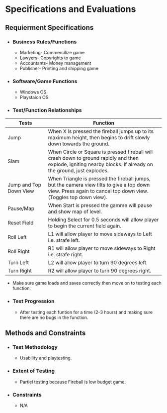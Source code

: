 # Specifications and Evaluations

## Requierment Specifications
* ### Business Rules/Functions
  - Marketing- Commercilize game
  - Lawyers- Copyrights to game
  - Accountants- Money management
  - Publisher- Printing and shipping game
* ### Software/Game Functions
  - Windows OS
  - Playstaion OS
* ### Test/Function Relationships
 
 Tests | Function
------------ | -------------
Jump | When X is pressed the fireball jumps up to its maximum height, then begins to drift slowly down towards the ground.
Slam | When Circle or Square is pressed fireball will crash down to ground rapidly and then explode, igniting nearby blocks. If already on the ground, just explodes.
Jump and Top Down View | When Triangle is pressed the fireball jumps, but the camera view tilts to give a top down view. Press again to cancel top down view. (Toggles top down view).
Pause/Map | When Start is pressed the gamme will pause and show map of level.
Reset Field | Holding Select for 0.5 seconds will allow player to begin the current field again.
Roll Left | L1 will allow player to move sideways to Left i.e. strafe left.
Roll Right | R1 will allow player to move sideways to Right i.e. strafe right.
Turn Left | L2 will allow player to turn 90 degrees left.
Turn Right | R2 will allow player to turn 90 degrees right.
  - Make sure game loads and saves correctly then move on to testing each function.
* ### Test Progression
  - After testing each funtion for a time (2-3 hours) and making sure there are no bugs in the function. 

## Methods and Constraints 
* ### Test Methodology
  - Usability and playtesting.
* ### Extent of Testing 
  - Partiel testing because Fireball is low budget game.
* ### Constraints 
  - N/A
